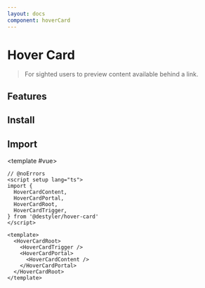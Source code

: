 ```yaml
---
layout: docs
component: hoverCard
---
```


# Hover Card

> For sighted users to preview content available behind a link.

<Preview name="hoverCard" />

## Features

<Features :lists="[
  'Can be controlled or uncontrolled.',
  'Customize side, alignment, offsets, collision handling.',
  'Optionally render a pointing arrow.',
  'Supports custom open and close delays.',
  'Ignored by screen readers.',
]" />

## Install

<CodeGroupPackage name="@destyler/hover-card" />

## Import

<CodePreview :tabs="[
  {value: 'vue', label: 'index.vue', icon: 'vscode-icons:file-type-vue'}
]">

<template #vue>

```vue twoslash
// @noErrors
<script setup lang="ts">
import {
  HoverCardContent,
  HoverCardPortal,
  HoverCardRoot,
  HoverCardTrigger,
} from '@destyler/hover-card'
</script>

<template>
  <HoverCardRoot>
    <HoverCardTrigger />
    <HoverCardPortal>
      <HoverCardContent />
    </HoverCardPortal>
  </HoverCardRoot>
</template>
```

</template>

</CodePreview>
